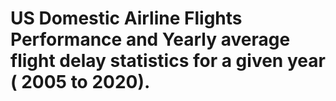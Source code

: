 # US Domestic Airline Flights Performance and Yearly average flight delay statistics for a given year ( 2005 to 2020).
